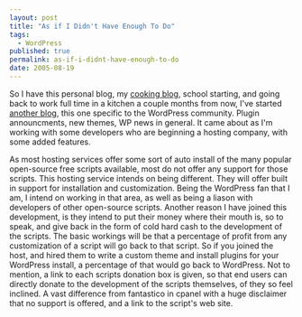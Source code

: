 ```yaml
---
layout: post
title: "As if I Didn't Have Enough To Do"
tags:
  - WordPress
published: true
permalink: as-if-i-didnt-have-enough-to-do
date: 2005-08-19
---
```


So I have this personal blog, my <a href="http://cookingwith.miklb.com">cooking blog</a>, school starting, and going back to work full time in a kitchen a couple months from now, I've started <a href="http://miklb.mojomega.com/wordpress/">another blog</a>, this one specific to the WordPress community.  Plugin announcments, new themes, WP news in general.  It came about as I'm working with some developers who are beginning a hosting company, with some added features.
<!--more-->
  As most hosting services offer some sort of auto install of the many popular open-source free scripts available, most do not offer any support for those scripts.  This hosting service intends on being different.  They will offer built in support for installation and customization.  Being the WordPress fan that I am, I intend on working in that area, as well as being a liason with developers of other open-source scripts.  Another reason I have joined this development, is they intend to put their money where their mouth is, so to speak, and give back in the form of cold hard cash to the  development of the scripts.  The basic workings will be that a percentage of profit from any customization of a script will go back to that script.  So if you joined the host, and hired them to write a custom theme and install plugins for your WordPress install,  a percentage of that would go back to WordPress.  Not to mention, a link to each scripts donation box is given, so that end users can directly donate to the development of the scripts themselves, of they so feel inclined.  A vast difference from fantastico in cpanel with a huge disclaimer that no support is offered, and a link to the script's web site.
